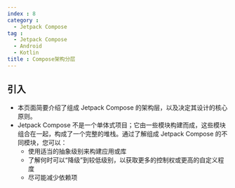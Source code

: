 ```yaml
---
index : 8
category :
  - Jetpack Compose
tag :
  - Jetpack Compose
  - Android
  - Kotlin
title : Compose架构分层
---
```


## 引入

- 本页面简要介绍了组成 Jetpack Compose 的架构层，以及决定其设计的核心原则。
- Jetpack Compose 不是一个单体式项目；它由一些模块构建而成，这些模块组合在一起，构成了一个完整的堆栈。通过了解组成 Jetpack Compose 的不同模块，您可以：
  - 使用适当的抽象级别来构建应用或库
  - 了解何时可以“降级”到较低级别，以获取更多的控制权或更高的自定义程度
  - 尽可能减少依赖项

